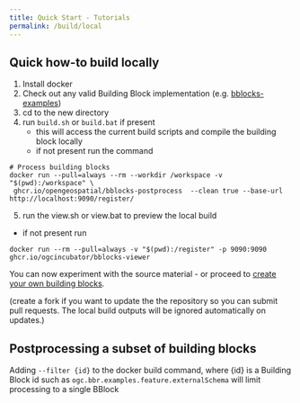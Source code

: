 ```yaml
---
title: Quick Start - Tutorials
permalink: /build/local
---
```



## Quick how-to build locally

1. Install docker 
2. Check out any valid Building Block implementation (e.g. [bblocks-examples](https://ogcincubator.github.io/bblocks-examples/))
3. cd to the new directory
4. run `build.sh` or `build.bat` if present
   - this will access the current build scripts and compile the building block locally
   - if not present run the command 
 ```shell
# Process building blocks
docker run --pull=always --rm --workdir /workspace -v "$(pwd):/workspace" \
  ghcr.io/opengeospatial/bblocks-postprocess  --clean true --base-url http://localhost:9090/register/
```
5. run the view.sh or view.bat to preview the local build
 - if not present run 
 ```shell
docker run --rm --pull=always -v "$(pwd):/register" -p 9090:9090 ghcr.io/ogcincubator/bblocks-viewer
```
You can now experiment with the source material - or proceed to [create your own building blocks](../create).

(create a fork if you want to update the the repository so you can submit pull requests. The local build outputs will be ignored automatically on updates.)

## Postprocessing a subset of building blocks

Adding `--filter {id}` to the docker build command,  where {id} is a Building Block id such as `ogc.bbr.examples.feature.externalSchema` will limit processing to a single BBlock
